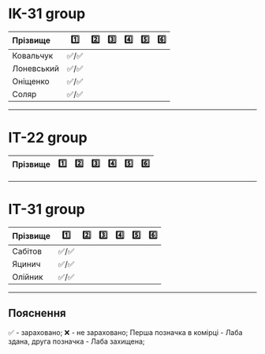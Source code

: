 # IK-31 group

| Прізвище    | :one: | :two:| :three:| :four:| :five:| :six:| 
| :---------- |:-------------------------------------:| :-------------------------------------:| :-------------------------------------:| :-------------------------------------:| :-------------------------------------:| :-------------------------------------:|
| Ковальчук   | :white_check_mark:/:white_check_mark: | | | | | |
| Лоневський  | :white_check_mark:/:white_check_mark: | | | | | |
| Оніщенко    | :white_check_mark:/:white_check_mark: | | | | | |
| Соляр       | :white_check_mark:/:white_check_mark: | | | | | |

---
# IТ-22 group

| Прізвище  | :one:| :two:| :three:| :four:| :five:| :six:| 
| :---------- |:-------------------------------------:| :-------------------------------------:| :-------------------------------------:| :-------------------------------------:| :-------------------------------------:| :-------------------------------------:|


---
# IT-31 group

| Прізвище     | :one:| :two:| :three:| :four:| :five:| :six:| 
| :---------- |:-------------------------------------:| :-------------------------------------:| :-------------------------------------:| :-------------------------------------:| :-------------------------------------:| :-------------------------------------:|
| Сабітов     | :white_check_mark:/:white_check_mark: | | | | | |
| Яцинич      | :white_check_mark:/:white_check_mark: | | | | | |
| Олійник     | :white_check_mark:/:white_check_mark: | | | | | |

---
## Пояснення
:white_check_mark: - зараховано;
:x: - не зараховано;
Перша позначка в комірці - Лаба здана, друга позначка - Лаба захищена;

